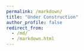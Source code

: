 ```yaml
---
permalink: /markdown/
title: "Under Construction"
author_profile: false
redirect_from: 
  - /md/
  - /markdown.html
---
```


